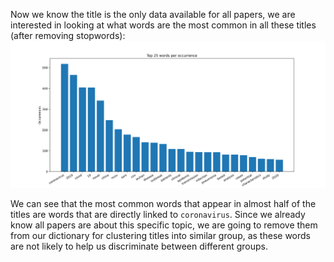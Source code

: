 Now we know the title is the only data available for all papers, we are interested in looking at what words are the 
most common in all these titles (after removing stopwords):
![25 Most Common Words in Titles](../results/top_words.png)

We can see that the most common words that appear in almost half of the titles are words that are directly linked to 
`coronavirus`. Since we already know all papers are about this specific topic, we are going to remove them from our 
dictionary for clustering titles into similar group, as these words are not likely to help us discriminate between 
different groups.
